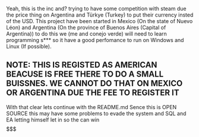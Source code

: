 Yeah, this is the inc and?
trying to have some competition with steam due the price thing on Argentina and Türkye (Turkey) to put their currency insted of the USD. This project have been started in Mexico (On the state of Nuevo Léon) and Argentina (On the province of Buenos Aires (Capital of Argentina)) to do this we (me and conejo verde) will need to learn programming s*** so it have a good perfomance to run on Windows and Linux (If possible).
## NOTE: THIS IS REGISTED AS AMERICAN BEACUSE IS FREE THERE TO DO A SMALL BUISSNES. WE CANNOT DO THAT ON MEXICO OR ARGENTINA DUE THE FEE TO REGISTER IT
With that clear lets continue with the README.md
Sence this is OPEN SOURCE this may have some problems to evade the system and SQL and EA letting himself let in so the can win $$$$$$$$$$$
